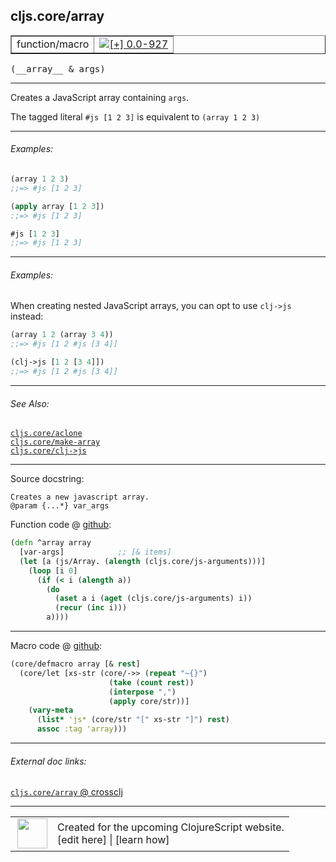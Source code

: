 ## cljs.core/array



 <table border="1">
<tr>
<td>function/macro</td>
<td><a href="https://github.com/cljsinfo/cljs-api-docs/tree/0.0-927"><img valign="middle" alt="[+] 0.0-927" title="Added in 0.0-927" src="https://img.shields.io/badge/+-0.0--927-lightgrey.svg"></a> </td>
</tr>
</table>


 <samp>
(__array__ & args)<br>
</samp>

---

Creates a JavaScript array containing `args`.

The tagged literal `#js [1 2 3]` is equivalent to `(array 1 2 3)`



---

###### Examples:

```clj
(array 1 2 3)
;;=> #js [1 2 3]

(apply array [1 2 3])
;;=> #js [1 2 3]

#js [1 2 3]
;;=> #js [1 2 3]
```



---
###### Examples:

When creating nested JavaScript arrays, you can opt to use `clj->js` instead:

```clj
(array 1 2 (array 3 4))
;;=> #js [1 2 #js [3 4]]

(clj->js [1 2 [3 4]])
;;=> #js [1 2 #js [3 4]]
```



---

###### See Also:

[`cljs.core/aclone`](../cljs.core/aclone.md)<br>
[`cljs.core/make-array`](../cljs.core/make-array.md)<br>
[`cljs.core/clj->js`](../cljs.core/clj-GTjs.md)<br>

---


Source docstring:

```
Creates a new javascript array.
@param {...*} var_args
```


Function code @ [github](https://github.com/clojure/clojurescript/blob/r1.7.28/src/main/cljs/cljs/core.cljs#L349-L359):

```clj
(defn ^array array
  [var-args]            ;; [& items]
  (let [a (js/Array. (alength (cljs.core/js-arguments)))]
    (loop [i 0]
      (if (< i (alength a))
        (do
          (aset a i (aget (cljs.core/js-arguments) i))
          (recur (inc i)))
        a))))
```

<!--
Repo - tag - source tree - lines:

 <pre>
clojurescript @ r1.7.28
└── src
    └── main
        └── cljs
            └── cljs
                └── <ins>[core.cljs:349-359](https://github.com/clojure/clojurescript/blob/r1.7.28/src/main/cljs/cljs/core.cljs#L349-L359)</ins>
</pre>

-->

---

Macro code @ [github](https://github.com/clojure/clojurescript/blob/r1.7.28/src/main/clojure/cljs/core.cljc#L2239-L2246):

```clj
(core/defmacro array [& rest]
  (core/let [xs-str (core/->> (repeat "~{}")
                      (take (count rest))
                      (interpose ",")
                      (apply core/str))]
    (vary-meta
      (list* 'js* (core/str "[" xs-str "]") rest)
      assoc :tag 'array)))
```

<!--
Repo - tag - source tree - lines:

 <pre>
clojurescript @ r1.7.28
└── src
    └── main
        └── clojure
            └── cljs
                └── <ins>[core.cljc:2239-2246](https://github.com/clojure/clojurescript/blob/r1.7.28/src/main/clojure/cljs/core.cljc#L2239-L2246)</ins>
</pre>
-->

---


###### External doc links:

[`cljs.core/array` @ crossclj](http://crossclj.info/fun/cljs.core.cljs/array.html)<br>

---

 <table>
<tr><td>
<img valign="middle" align="right" width="48px" src="http://i.imgur.com/Hi20huC.png">
</td><td>
Created for the upcoming ClojureScript website.<br>
[edit here] | [learn how]
</td></tr></table>

[edit here]:https://github.com/cljsinfo/cljs-api-docs/blob/master/cljsdoc/cljs.core/array.cljsdoc
[learn how]:https://github.com/cljsinfo/cljs-api-docs/wiki/cljsdoc-files

<!--

This information was too distracting to show to readers, but I'll leave it
commented here since it is helpful to:

- pretty-print the data used to generate this document
- and show how to retrieve that data



The API data for this symbol:

```clj
{:description "Creates a JavaScript array containing `args`.\n\nThe tagged literal `#js [1 2 3]` is equivalent to `(array 1 2 3)`",
 :return-type array,
 :ns "cljs.core",
 :name "array",
 :signature ["[& args]"],
 :history [["+" "0.0-927"]],
 :type "function/macro",
 :related ["cljs.core/aclone"
           "cljs.core/make-array"
           "cljs.core/clj->js"],
 :full-name-encode "cljs.core/array",
 :source {:code "(defn ^array array\n  [var-args]            ;; [& items]\n  (let [a (js/Array. (alength (cljs.core/js-arguments)))]\n    (loop [i 0]\n      (if (< i (alength a))\n        (do\n          (aset a i (aget (cljs.core/js-arguments) i))\n          (recur (inc i)))\n        a))))",
          :title "Function code",
          :repo "clojurescript",
          :tag "r1.7.28",
          :filename "src/main/cljs/cljs/core.cljs",
          :lines [349 359]},
 :extra-sources [{:code "(core/defmacro array [& rest]\n  (core/let [xs-str (core/->> (repeat \"~{}\")\n                      (take (count rest))\n                      (interpose \",\")\n                      (apply core/str))]\n    (vary-meta\n      (list* 'js* (core/str \"[\" xs-str \"]\") rest)\n      assoc :tag 'array)))",
                  :title "Macro code",
                  :repo "clojurescript",
                  :tag "r1.7.28",
                  :filename "src/main/clojure/cljs/core.cljc",
                  :lines [2239 2246]}],
 :examples [{:id "3a546d",
             :content "```clj\n(array 1 2 3)\n;;=> #js [1 2 3]\n\n(apply array [1 2 3])\n;;=> #js [1 2 3]\n\n#js [1 2 3]\n;;=> #js [1 2 3]\n```"}
            {:id "cca945",
             :content "When creating nested JavaScript arrays, you can opt to use `clj->js` instead:\n\n```clj\n(array 1 2 (array 3 4))\n;;=> #js [1 2 #js [3 4]]\n\n(clj->js [1 2 [3 4]])\n;;=> #js [1 2 #js [3 4]]\n```"}],
 :full-name "cljs.core/array",
 :docstring "Creates a new javascript array.\n@param {...*} var_args"}

```

Retrieve the API data for this symbol:

```clj
;; from Clojure REPL
(require '[clojure.edn :as edn])
(-> (slurp "https://raw.githubusercontent.com/cljsinfo/cljs-api-docs/catalog/cljs-api.edn")
    (edn/read-string)
    (get-in [:symbols "cljs.core/array"]))
```

-->
